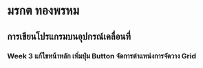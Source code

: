 # มรกต ทองพรหม
## การเขียนโปรแกรมบนอุปกรณ์เคลื่อนที่

### Week 3 แก้ไขหน้าหลัก เพิ่มปุ่ม Button จัดการตำแหน่งการจัดวาง Grid 